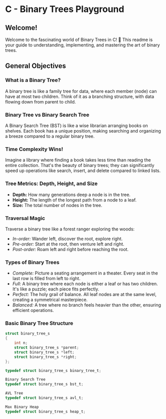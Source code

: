 # C - Binary Trees Playground

## Welcome!
Welcome to the fascinating world of Binary Trees in C! 🌳 This readme is your guide to understanding, implementing, and mastering the art of binary trees.

## General Objectives

### What is a Binary Tree?
A binary tree is like a family tree for data, where each member (node) can have at most two children. Think of it as a branching structure, with data flowing down from parent to child.

### Binary Tree vs Binary Search Tree
A Binary Search Tree (BST) is like a wise librarian arranging books on shelves. Each book has a unique position, making searching and organizing a breeze compared to a regular binary tree.

### Time Complexity Wins!
Imagine a library where finding a book takes less time than reading the entire collection. That's the beauty of binary trees; they can significantly speed up operations like search, insert, and delete compared to linked lists.

### Tree Metrics: Depth, Height, and Size
- **Depth:** How many generations deep a node is in the tree.
- **Height:** The length of the longest path from a node to a leaf.
- **Size:** The total number of nodes in the tree.

### Traversal Magic
Traverse a binary tree like a forest ranger exploring the woods:
- *In-order:* Wander left, discover the root, explore right.
- *Pre-order:* Start at the root, then venture left and right.
- *Post-order:* Roam left and right before reaching the root.

### Types of Binary Trees
- *Complete:* Picture a seating arrangement in a theater. Every seat in the last row is filled from left to right.
- *Full:* A binary tree where each node is either a leaf or has two children. It's like a puzzle; each piece fits perfectly.
- *Perfect:* The holy grail of balance. All leaf nodes are at the same level, creating a symmetrical masterpiece.
- *Balanced:* A tree where no branch feels heavier than the other, ensuring efficient operations.



### Basic Binary Tree Structure
```c
struct binary_tree_s
{
    int n;
    struct binary_tree_s *parent;
    struct binary_tree_s *left;
    struct binary_tree_s *right;
};

typedef struct binary_tree_s binary_tree_t;

Binary Search Tree
typedef struct binary_tree_s bst_t;

AVL Tree
typedef struct binary_tree_s avl_t;

Max Binary Heap
typedef struct binary_tree_s heap_t;

